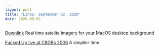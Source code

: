 ```yaml
---
layout: post
title: "Links: September 02, 2020"
date: 2020-09-02
---
```

[Downlink](https://apps.apple.com/us/app/downlink/id1454269192?mt=12) Real time satelite imagery for your MacOS desktop background

[Fucked Up live at CBGBs 2006](https://fuckedup.bandcamp.com/album/live-at-cbgbs) A simplier time




